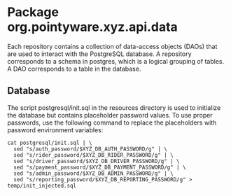 # Package org.pointyware.xyz.api.data
Each repository contains a collection of data-access objects (DAOs) that are
used to interact with the PostgreSQL database.
A repository corresponds to a schema in postgres, which is a logical 
grouping of tables.
A DAO corresponds to a table in the database.

## Database
The script postgresql/init.sql in the resources directory is used to initialize the database but
contains placeholder password values. To use proper passwords, use the following command to replace
the placeholders with password environment variables:
```shell
cat postgresql/init.sql | \
  sed "s/auth_password/$XYZ_DB_AUTH_PASSWORD/g" | \
  sed "s/rider_password/$XYZ_DB_RIDER_PASSWORD/g" | \
  sed "s/driver_password/$XYZ_DB_DRIVER_PASSWORD/g" | \
  sed "s/payment_password/$XYZ_DB_PAYMENT_PASSWORD/g" | \
  sed "s/admin_password/$XYZ_DB_ADMIN_PASSWORD/g" | \
  sed "s/reporting_password/$XYZ_DB_REPORTING_PASSWORD/g" > temp/init_injected.sql
```
